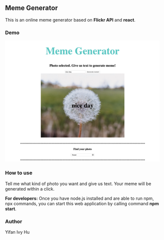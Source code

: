 ##  Meme Generator

This is an online meme generator based on **Flickr API** and **react**.
### Demo
![GitHub Logo](/demo.png)

### How to use
Tell me what kind of photo you want and give us text.
Your meme will be generated within a click.

**For developers:** Once you have node.js installed and are able to run npm, npx commands, you can start this web application by calling command **npm start**.

### Author
Yifan Ivy Hu
